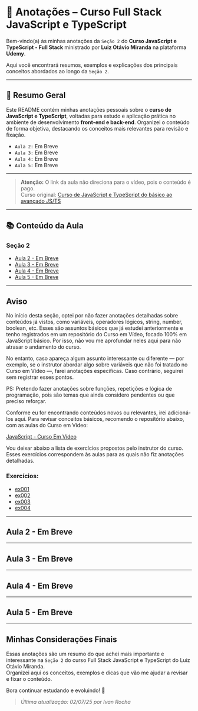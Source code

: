 # 📒 Anotações – Curso Full Stack JavaScript e TypeScript

Bem-vindo(a) às minhas anotações da ``Seção 2`` do **Curso JavaScript e TypeScript - Full Stack** ministrado por **Luiz Otávio Miranda** na plataforma **Udemy**.

Aqui você encontrará resumos, exemplos e explicações dos principais conceitos abordados ao longo da ``Seção 2``.

---

## 📝 Resumo Geral

Este README contém minhas anotações pessoais sobre o **curso de JavaScript e TypeScript**, voltadas para estudo e aplicação prática no ambiente de desenvolvimento **front-end e back-end**. Organizei o conteúdo de forma objetiva, destacando os conceitos mais relevantes para revisão e fixação.

- ``Aula 2:`` Em Breve
- ``Aula 3:`` Em Breve
- ``Aula 4:`` Em Breve
- ``Aula 5:`` Em Breve

---

> **Atenção:** O link da aula não direciona para o vídeo, pois o conteúdo é pago.  
> Curso original: [Curso de JavaScript e TypeScript do básico ao avançado JS/TS](https://www.udemy.com/course/curso-de-javascript-moderno-do-basico-ao-avancado/)

---

## 📚 Conteúdo da Aula

### Seção 2

- [Aula 2 - Em Breve](#)
- [Aula 3 - Em Breve](#)
- [Aula 4 - Em Breve](#)
- [Aula 5 - Em Breve](#)

---

## Aviso

No início desta seção, optei por não fazer anotações detalhadas sobre conteúdos já vistos, como variáveis, operadores lógicos, string, number, boolean, etc. Esses são assuntos básicos que já estudei anteriormente e tenho registrados em um repositório do Curso em Vídeo, focado 100% em JavaScript básico. Por isso, não vou me aprofundar neles aqui para não atrasar o andamento do curso.

No entanto, caso apareça algum assunto interessante ou diferente — por exemplo, se o instrutor abordar algo sobre variáveis que não foi tratado no Curso em Vídeo —, farei anotações específicas. Caso contrário, seguirei sem registrar esses pontos.

PS: Pretendo fazer anotações sobre funções, repetições e lógica de programação, pois são temas que ainda considero pendentes ou que preciso reforçar.

Conforme eu for encontrando conteúdos novos ou relevantes, irei adicioná-los aqui. Para revisar conceitos básicos, recomendo o repositório abaixo, com as aulas do Curso em Vídeo:

[JavaScript - Curso Em Vídeo](https://github.com/AivanDerock/CursoEmVideoJS)

Vou deixar abaixo a lista de exercícios propostos pelo instrutor do curso. Esses exercícios correspondem às aulas para as quais não fiz anotações detalhadas.

### Exercícios:

- [ex001](./Exercicios/ex001)
- [ex002](./Exercicios/ex002)
- [ex003](./Exercicios/ex003)
- [ex004](./Exercicios/ex004)

---

## Aula 2 - Em Breve

---

## Aula 3 - Em Breve

---

## Aula 4 - Em Breve

---

## Aula 5 - Em Breve

---

## Minhas Considerações Finais

Essas anotações são um resumo do que achei mais importante e interessante na ``Seção 2`` do curso Full Stack JavaScript e TypeScript do Luiz Otávio Miranda.  
Organizei aqui os conceitos, exemplos e dicas que vão me ajudar a revisar e fixar o conteúdo.

Bora continuar estudando e evoluindo! 🚀

> _Última atualização: 02/07/25 por Ivan Rocha_